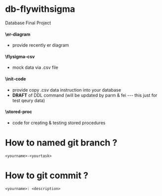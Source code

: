 # db-flywithsigma
Database Final Project

#### \er-diagram 
* provide recently er diagram
#### \flysigma-csv
* mock data via .csv file
#### \init-code
* provide copy .csv data instruction into your database
* **DRAFT** of DDL command (will be updated by parm & fei --- this just for test qeury data)
#### \stored-proc
* code for creating & testing stored procedures

# How to named git branch ?
```<yourname>-<yourtask>```

# How to git commit ?
```<yourname>: <description>```
